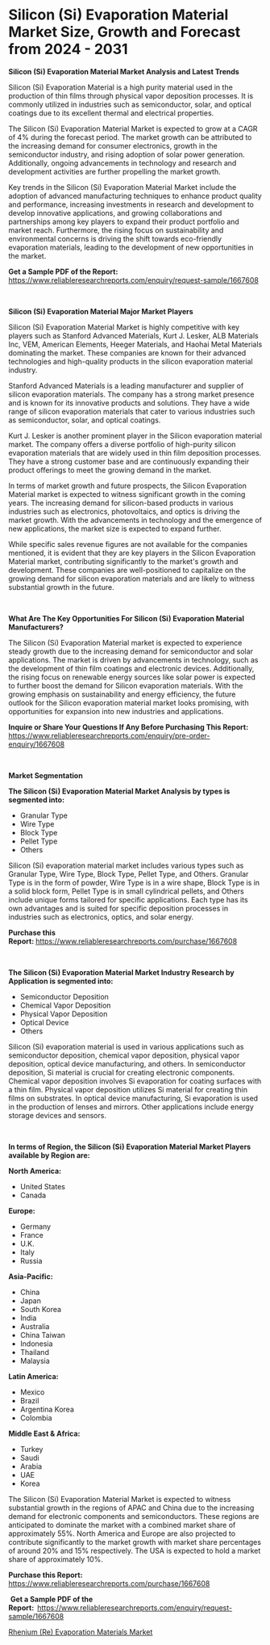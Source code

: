 <p><h1>Silicon (Si) Evaporation Material Market Size, Growth and Forecast from 2024 - 2031</h1></p><p><strong>Silicon (Si) Evaporation Material Market Analysis and Latest Trends</strong></p>
<p><p>Silicon (Si) Evaporation Material is a high purity material used in the production of thin films through physical vapor deposition processes. It is commonly utilized in industries such as semiconductor, solar, and optical coatings due to its excellent thermal and electrical properties.</p><p>The Silicon (Si) Evaporation Material Market is expected to grow at a CAGR of 4% during the forecast period. The market growth can be attributed to the increasing demand for consumer electronics, growth in the semiconductor industry, and rising adoption of solar power generation. Additionally, ongoing advancements in technology and research and development activities are further propelling the market growth.</p><p>Key trends in the Silicon (Si) Evaporation Material Market include the adoption of advanced manufacturing techniques to enhance product quality and performance, increasing investments in research and development to develop innovative applications, and growing collaborations and partnerships among key players to expand their product portfolio and market reach. Furthermore, the rising focus on sustainability and environmental concerns is driving the shift towards eco-friendly evaporation materials, leading to the development of new opportunities in the market.</p></p>
<p><strong>Get a Sample PDF of the Report:&nbsp;</strong> <a href="https://www.reliableresearchreports.com/enquiry/request-sample/1667608">https://www.reliableresearchreports.com/enquiry/request-sample/1667608</a></p>
<p>&nbsp;</p>
<p><strong>Silicon (Si) Evaporation Material Major Market Players</strong></p>
<p><p>Silicon (Si) Evaporation Material Market is highly competitive with key players such as Stanford Advanced Materials, Kurt J. Lesker, ALB Materials Inc, VEM, American Elements, Heeger Materials, and Haohai Metal Materials dominating the market. These companies are known for their advanced technologies and high-quality products in the silicon evaporation material industry.</p><p>Stanford Advanced Materials is a leading manufacturer and supplier of silicon evaporation materials. The company has a strong market presence and is known for its innovative products and solutions. They have a wide range of silicon evaporation materials that cater to various industries such as semiconductor, solar, and optical coatings.</p><p>Kurt J. Lesker is another prominent player in the Silicon evaporation material market. The company offers a diverse portfolio of high-purity silicon evaporation materials that are widely used in thin film deposition processes. They have a strong customer base and are continuously expanding their product offerings to meet the growing demand in the market.</p><p>In terms of market growth and future prospects, the Silicon Evaporation Material market is expected to witness significant growth in the coming years. The increasing demand for silicon-based products in various industries such as electronics, photovoltaics, and optics is driving the market growth. With the advancements in technology and the emergence of new applications, the market size is expected to expand further.</p><p>While specific sales revenue figures are not available for the companies mentioned, it is evident that they are key players in the Silicon Evaporation Material market, contributing significantly to the market's growth and development. These companies are well-positioned to capitalize on the growing demand for silicon evaporation materials and are likely to witness substantial growth in the future.</p></p>
<p>&nbsp;</p>
<p><strong>What Are The Key Opportunities For Silicon (Si) Evaporation Material Manufacturers?</strong></p>
<p><p>The Silicon (Si) Evaporation Material market is expected to experience steady growth due to the increasing demand for semiconductor and solar applications. The market is driven by advancements in technology, such as the development of thin film coatings and electronic devices. Additionally, the rising focus on renewable energy sources like solar power is expected to further boost the demand for Silicon evaporation materials. With the growing emphasis on sustainability and energy efficiency, the future outlook for the Silicon evaporation material market looks promising, with opportunities for expansion into new industries and applications.</p></p>
<p><strong>Inquire or Share Your Questions If Any Before Purchasing This Report:</strong> <a href="https://www.reliableresearchreports.com/enquiry/pre-order-enquiry/1667608">https://www.reliableresearchreports.com/enquiry/pre-order-enquiry/1667608</a></p>
<p>&nbsp;</p>
<p><strong>Market Segmentation</strong></p>
<p><strong>The Silicon (Si) Evaporation Material Market Analysis by types is segmented into:</strong></p>
<p><ul><li>Granular Type</li><li>Wire Type</li><li>Block Type</li><li>Pellet Type</li><li>Others</li></ul></p>
<p><p>Silicon (Si) evaporation material market includes various types such as Granular Type, Wire Type, Block Type, Pellet Type, and Others. Granular Type is in the form of powder, Wire Type is in a wire shape, Block Type is in a solid block form, Pellet Type is in small cylindrical pellets, and Others include unique forms tailored for specific applications. Each type has its own advantages and is suited for specific deposition processes in industries such as electronics, optics, and solar energy.</p></p>
<p><strong>Purchase this Report:&nbsp;</strong><a href="https://www.reliableresearchreports.com/purchase/1667608">https://www.reliableresearchreports.com/purchase/1667608</a></p>
<p>&nbsp;</p>
<p><strong>The Silicon (Si) Evaporation Material Market Industry Research by Application is segmented into:</strong></p>
<p><ul><li>Semiconductor Deposition</li><li>Chemical Vapor Deposition</li><li>Physical Vapor Deposition</li><li>Optical Device</li><li>Others</li></ul></p>
<p><p>Silicon (Si) evaporation material is used in various applications such as semiconductor deposition, chemical vapor deposition, physical vapor deposition, optical device manufacturing, and others. In semiconductor deposition, Si material is crucial for creating electronic components. Chemical vapor deposition involves Si evaporation for coating surfaces with a thin film. Physical vapor deposition utilizes Si material for creating thin films on substrates. In optical device manufacturing, Si evaporation is used in the production of lenses and mirrors. Other applications include energy storage devices and sensors.</p></p>
<p>&nbsp;</p>
<p><strong>In terms of Region, the Silicon (Si) Evaporation Material Market Players available by Region are:</strong></p>
<p>
    <p> <strong> North America: </strong>
        <ul>
            <li>United States</li>
            <li>Canada</li>
        </ul>
        </p> 
    <p> <strong> Europe: </strong>
        <ul>
            <li>Germany</li>
            <li>France</li>
            <li>U.K.</li>
            <li>Italy</li>
            <li>Russia</li>
        </ul>
        </p> 
    <p> <strong> Asia-Pacific: </strong>
        <ul>
            <li>China</li>
            <li>Japan</li>
            <li>South Korea</li>
            <li>India</li>
            <li>Australia</li>
            <li>China Taiwan</li>
            <li>Indonesia</li>
            <li>Thailand</li>
            <li>Malaysia</li>
        </ul>
        </p> 
    <p> <strong> Latin America: </strong>
        <ul>
            <li>Mexico</li>
            <li>Brazil</li>
            <li>Argentina Korea</li>
            <li>Colombia</li>
        </ul>
        </p> 
    <p> <strong> Middle East & Africa: </strong>
        <ul>
            <li>Turkey</li>
            <li>Saudi</li>
            <li>Arabia</li>
            <li>UAE</li>
            <li>Korea</li>
        </ul>
    </p>
    </p>
<p><p>The Silicon (Si) Evaporation Material Market is expected to witness substantial growth in the regions of APAC and China due to the increasing demand for electronic components and semiconductors. These regions are anticipated to dominate the market with a combined market share of approximately 55%. North America and Europe are also projected to contribute significantly to the market growth with market share percentages of around 20% and 15% respectively. The USA is expected to hold a market share of approximately 10%.</p></p>
<p><strong>Purchase this Report: </strong><a href="https://www.reliableresearchreports.com/purchase/1667608">https://www.reliableresearchreports.com/purchase/1667608</a></p>
<p>&nbsp;<strong>Get a Sample PDF of the Report:&nbsp;&nbsp;</strong><a href="https://www.reliableresearchreports.com/enquiry/request-sample/1667608">https://www.reliableresearchreports.com/enquiry/request-sample/1667608</a></p>
<p><strong></strong></p>
<p><p><a href="https://github.com/JameTravis/Market-Research-Report-List-4/blob/main/rhenium-re-evaporation-materials-market.md">Rhenium (Re) Evaporation Materials Market</a></p></p>